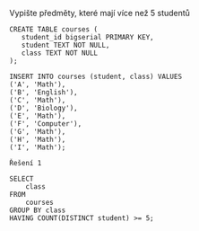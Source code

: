  Vypište předměty, které mají více než 5 studentů
        
    CREATE TABLE courses (
       student_id bigserial PRIMARY KEY,
       student TEXT NOT NULL,
       class TEXT NOT NULL
    );
    
    INSERT INTO courses (student, class) VALUES
    ('A', 'Math'),
    ('B', 'English'),
    ('C', 'Math'),
    ('D', 'Biology'),
    ('E', 'Math'),
    ('F', 'Computer'),
    ('G', 'Math'),
    ('H', 'Math'),
    ('I', 'Math');
    
    Řešení 1
    
    SELECT
        class
    FROM
        courses
    GROUP BY class
    HAVING COUNT(DISTINCT student) >= 5;